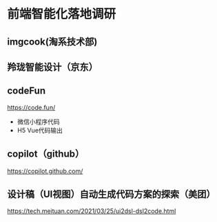 # 前端智能化落地调研

## imgcook(淘系技术部)

## 羚珑智能设计（京东）


## codeFun
https://code.fun/

- 微信小程序代码
- H5 Vue代码输出

## copilot（github）

https://copilot.github.com/


## 设计稿（UI视图）自动生成代码方案的探索（美团）

https://tech.meituan.com/2021/03/25/ui2dsl-dsl2code.html
